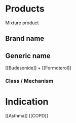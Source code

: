 # Products
Mixture product
## Brand name


## Generic name
[[Budesonide]] + [[Formoterol]]

### Class / Mechanism


# Indication
[[Asthma]]
[[COPD]]